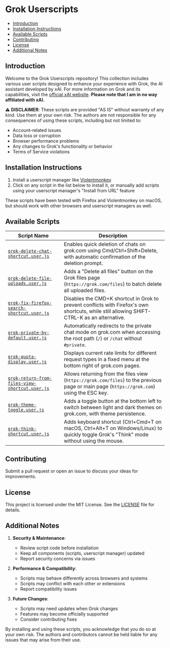 # Grok Userscripts

- [Introduction](#introduction)
- [Installation Instructions](#installation-instructions)
- [Available Scripts](#available-scripts)
- [Contributing](#contributing)
- [License](#license)
- [Additional Notes](#additional-notes)

## Introduction

Welcome to the Grok Userscripts repository! This collection includes various user scripts designed to enhance your experience with Grok, the AI assistant developed by xAI. For more information on Grok and its capabilities, visit the [official xAI website](https://x.ai). **Please note that I am in no way affiliated with xAI.**

⚠️ **DISCLAIMER**: These scripts are provided "AS IS" without warranty of any kind. Use them at your own risk. The authors are not responsible for any consequences of using these scripts, including but not limited to:
- Account-related issues
- Data loss or corruption
- Browser performance problems
- Any changes to Grok's functionality or behavior
- Terms of Service violations

## Installation Instructions

1. Install a userscript manager like [Violentmonkey](https://violentmonkey.github.io/)
2. Click on any script in the list below to install it, or manually add scripts using your userscript manager's "Install from URL" feature

These scripts have been tested with Firefox and Violentmonkey on macOS, but should work with other browsers and userscript managers as well.

## Available Scripts

| Script Name | Description |
|-------------|-------------|
| [`grok-delete-chat-shortcut.user.js`](grok-delete-chat-shortcut.user.js) | Enables quick deletion of chats on grok.com using Cmd/Ctrl+Shift+Delete, with automatic confirmation of the deletion prompt. |
| [`grok-delete-file-uploads.user.js`](grok-delete-file-uploads.user.js) | Adds a "Delete all files" button on the Grok files page (`https://grok.com/files`) to batch delete all uploaded files. |
| [`grok-fix-firefox-search-shortcut.user.js`](grok-fix-firefox-search-shortcut.user.js) | Disables the CMD+K shortcut in Grok to prevent conflicts with Firefox's own shortcuts, while still allowing SHIFT-CTRL-K as an alternative. |
| [`grok-private-by-default.user.js`](grok-private-by-default.user.js) | Automatically redirects to the private chat mode on grok.com when accessing the root path (`/`) or `/chat` without `#private`. |
| [`grok-quota-display.user.js`](grok-quota-display.user.js) | Displays current rate limits for different request types in a fixed menu at the bottom right of grok.com pages. |
| [`grok-return-from-files-view-shortcut.user.js`](grok-return-from-files-view-shortcut.user.js) | Allows returning from the files view (`https://grok.com/files`) to the previous page or main page (`https://grok.com`) using the ESC key. |
| [`grok-theme-toggle.user.js`](grok-theme-toggle.user.js) | Adds a toggle button at the bottom left to switch between light and dark themes on grok.com, with theme persistence. |
| [`grok-think-shortcut.user.js`](grok-think-shortcut.user.js) | Adds keyboard shortcut (Ctrl+Cmd+T on macOS, Ctrl+Alt+T on Windows/Linux) to quickly toggle Grok's "Think" mode without using the mouse. |

## Contributing

Submit a pull request or open an issue to discuss your ideas for improvements.

## License

This project is licensed under the MIT License. See the [LICENSE](LICENSE) file for details.

## Additional Notes

1. **Security & Maintenance**:
   - Review script code before installation
   - Keep all components (scripts, userscript manager) updated
   - Report security concerns via issues

2. **Performance & Compatibility**:
   - Scripts may behave differently across browsers and systems
   - Scripts may conflict with each other or extensions
   - Report compatibility issues

3. **Future Changes**:
   - Scripts may need updates when Grok changes
   - Features may become officially supported
   - Consider contributing fixes

By installing and using these scripts, you acknowledge that you do so at your own risk. The authors and contributors cannot be held liable for any issues that may arise from their use.

